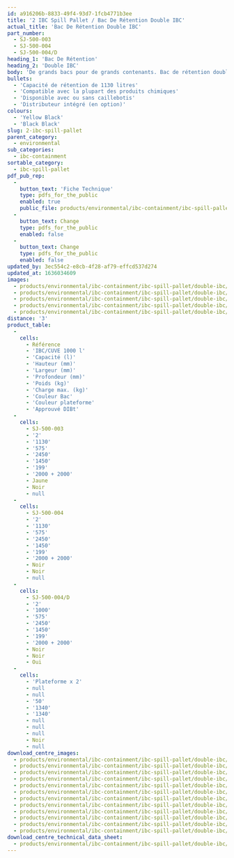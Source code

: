 ```yaml
---
id: a916206b-8833-49f4-93d7-1fcb4771b3ee
title: '2 IBC Spill Pallet / Bac De Rétention Double IBC'
actual_title: 'Bac De Rétention Double IBC'
part_number:
  - SJ-500-003
  - SJ-500-004
  - SJ-500-004/D
heading_1: 'Bac De Rétention'
heading_2: 'Double IBC'
body: 'De grands bacs pour de grands contenants. Bac de rétention double IBC.'
bullets:
  - 'Capacité de rétention de 1130 litres'
  - 'Compatible avec la plupart des produits chimiques'
  - 'Disponible avec ou sans caillebotis'
  - 'Distributeur intégré (en option)'
colours:
  - 'Yellow Black'
  - 'Black Black'
slug: 2-ibc-spill-pallet
parent_category:
  - environmental
sub_categories:
  - ibc-containment
sortable_category:
  - ibc-spill-pallet
pdf_pub_rep:
  -
    button_text: 'Fiche Technique'
    type: pdfs_for_the_public
    enabled: true
    public_file: products/environmental/ibc-containment/ibc-spill-pallet/double-ibc/pdf-lr/EV-Spill-Pallet-(2-IBC)-TD_FR.pdf
  -
    button_text: Change
    type: pdfs_for_the_public
    enabled: false
  -
    button_text: Change
    type: pdfs_for_the_public
    enabled: false
updated_by: 3ec554c2-e8cb-4f28-af79-effcd537d274
updated_at: 1636034609
images:
  - products/environmental/ibc-containment/ibc-spill-pallet/double-ibc/images-lr/SJ-500-002_02.jpg
  - products/environmental/ibc-containment/ibc-spill-pallet/double-ibc/images-lr/SJ-500-002_01.jpg
  - products/environmental/ibc-containment/ibc-spill-pallet/double-ibc/images-lr/SJ-500-004_01.jpg
  - products/environmental/ibc-containment/ibc-spill-pallet/double-ibc/images-lr/SJ-500-004_02.jpg
  - products/environmental/ibc-containment/ibc-spill-pallet/double-ibc/images-lr/SJ-500-004_03.jpg
distance: '3'
product_table:
  -
    cells:
      - Référence
      - 'IBC/CUVE 1000 l'
      - 'Capacité (l)'
      - 'Hauteur (mm)'
      - 'Largeur (mm)'
      - 'Profondeur (mm)'
      - 'Poids (kg)'
      - 'Charge max. (kg)'
      - 'Couleur Bac'
      - 'Couleur plateforme'
      - 'Approuvé DIBt'
  -
    cells:
      - SJ-500-003
      - '2'
      - '1130'
      - '575'
      - '2450'
      - '1450'
      - '199'
      - '2000 + 2000'
      - Jaune
      - Noir
      - null
  -
    cells:
      - SJ-500-004
      - '2'
      - '1130'
      - '575'
      - '2450'
      - '1450'
      - '199'
      - '2000 + 2000'
      - Noir
      - Noir
      - null
  -
    cells:
      - SJ-500-004/D
      - '2'
      - '1000'
      - '575'
      - '2450'
      - '1450'
      - '199'
      - '2000 + 2000'
      - Noir
      - Noir
      - Oui
  -
    cells:
      - 'Plateforme x 2'
      - null
      - null
      - '50'
      - '1340'
      - '1340'
      - null
      - null
      - null
      - Noir
      - null
download_centre_images:
  - products/environmental/ibc-containment/ibc-spill-pallet/double-ibc/images-hr/SJ-500-003_01.jpg
  - products/environmental/ibc-containment/ibc-spill-pallet/double-ibc/images-hr/SJ-500-003_02.jpg
  - products/environmental/ibc-containment/ibc-spill-pallet/double-ibc/images-hr/SJ-500-003_03.jpg
  - products/environmental/ibc-containment/ibc-spill-pallet/double-ibc/images-hr/SJ-500-003_04.jpg
  - products/environmental/ibc-containment/ibc-spill-pallet/double-ibc/images-hr/SJ-500-003_05.jpg
  - products/environmental/ibc-containment/ibc-spill-pallet/double-ibc/images-hr/SJ-500-004_01.jpg
  - products/environmental/ibc-containment/ibc-spill-pallet/double-ibc/images-hr/SJ-500-004_02.jpg
  - products/environmental/ibc-containment/ibc-spill-pallet/double-ibc/images-hr/SJ-500-004_03.jpg
  - products/environmental/ibc-containment/ibc-spill-pallet/double-ibc/images-hr/SJ-500-004_04.jpg
  - products/environmental/ibc-containment/ibc-spill-pallet/double-ibc/images-hr/SJ-500-004_05.jpg
  - products/environmental/ibc-containment/ibc-spill-pallet/double-ibc/images-hr/SJ-500-004_06.jpg
  - products/environmental/ibc-containment/ibc-spill-pallet/double-ibc/images-hr/SJ-500-004_07.jpg
download_centre_technical_data_sheet:
  - products/environmental/ibc-containment/ibc-spill-pallet/double-ibc/pdf-hr/EV-Spill-Pallet-(2-IBC)-TD_FR.pdf
---
```

